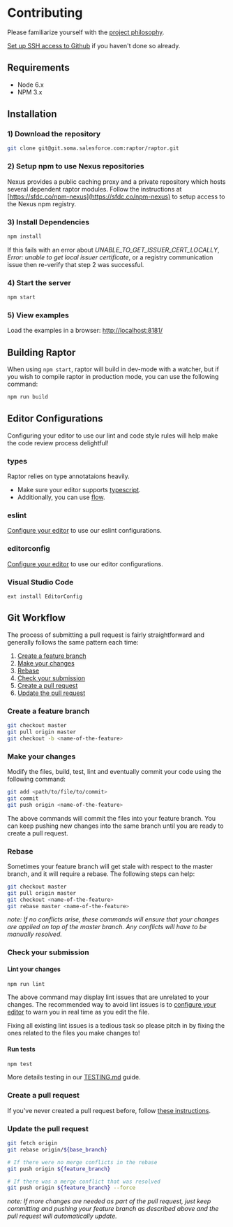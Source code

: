 # Contributing

Please familiarize yourself with the [project philosophy][project-philosophy].

[Set up SSH access to Github][setup-github-ssh] if you haven't done so already.

## Requirements

 * Node 6.x
 * NPM 3.x

## Installation

### 1) Download the repository

```bash
git clone git@git.soma.salesforce.com:raptor/raptor.git
```

### 2) Setup npm to use Nexus repositories

Nexus provides a public caching proxy and a private repository which hosts several dependent raptor modules. Follow the instructions at [https://sfdc.co/npm-nexus](https://sfdc.co/npm-nexus) to setup access to the Nexus npm registry.

### 3) Install Dependencies

```bash
npm install
```

If this fails with an error about *UNABLE_TO_GET_ISSUER_CERT_LOCALLY*, *Error: unable to get local issuer certificate*, or a registry communication issue then re-verify that step 2 was successful.

### 4) Start the server

```bash
npm start
```

### 5) View examples

Load the examples in a browser: [http://localhost:8181/](http://localhost:8181/)


## Building Raptor

When using `npm start`, raptor will build in dev-mode with a watcher, but if you wish to compile raptor in production mode, you can use the following command:

```bash
npm run build
```

## Editor Configurations

Configuring your editor to use our lint and code style rules will help make the
code review process delightful!

### types

Raptor relies on type annotataions heavily.

* Make sure your editor supports [typescript](https://www.typescriptlang.org/).
* Additionally, you can use [flow](https://flowtype.org/).

### eslint

[Configure your editor][eslint-integrations] to use our eslint configurations.

### editorconfig

[Configure your editor][editorconfig-plugins] to use our editor configurations.

### Visual Studio Code

```
ext install EditorConfig
```

## Git Workflow

The process of submitting a pull request is fairly straightforward and
generally follows the same pattern each time:

1. [Create a feature branch](#create-a-feature-branch)
1. [Make your changes](#make-your-changes)
1. [Rebase](#rebase)
1. [Check your submission](#check-your-submission)
1. [Create a pull request](#create-a-pull-request)
1. [Update the pull request](#update-the-pull-request)

### Create a feature branch

```bash
git checkout master
git pull origin master
git checkout -b <name-of-the-feature>
```

### Make your changes

Modify the files, build, test, lint and eventually commit your code using the following command:

```bash
git add <path/to/file/to/commit>
git commit
git push origin <name-of-the-feature>
```

The above commands will commit the files into your feature branch. You can keep
pushing new changes into the same branch until you are ready to create a pull
request.

### Rebase

Sometimes your feature branch will get stale with respect to the master branch,
and it will require a rebase. The following steps can help:

```bash
git checkout master
git pull origin master
git checkout <name-of-the-feature>
git rebase master <name-of-the-feature>
```

_note: If no conflicts arise, these commands will ensure that your changes are applied on top of the master branch. Any conflicts will have to be manually resolved._

### Check your submission

#### Lint your changes

```bash
npm run lint
```

The above command may display lint issues that are unrelated to your changes.
The recommended way to avoid lint issues is to [configure your
editor][eslint-integrations] to warn you in real time as you edit the file.

Fixing all existing lint issues is a tedious task so please pitch in by fixing
the ones related to the files you make changes to!

#### Run tests

```sh
npm test
```

More details testing in our [TESTING.md](https://git.soma.salesforce.com/raptor/raptor/tree/master/docs/TESTING.md) guide.

### Create a pull request

If you've never created a pull request before, follow [these
instructions][creating-a-pull-request].

### Update the pull request

```sh
git fetch origin
git rebase origin/${base_branch}

# If there were no merge conflicts in the rebase
git push origin ${feature_branch}

# If there was a merge conflict that was resolved
git push origin ${feature_branch} --force
```

_note: If more changes are needed as part of the pull request, just keep committing and pushing your feature branch as described above and the pull request will automatically update._



[setup-github-ssh]: https://help.github.com/articles/generating-a-new-ssh-key-and-adding-it-to-the-ssh-agent/
[creating-a-pull-request]: https://help.github.com/articles/creating-a-pull-request/
[eslint-integrations]: http://eslint.org/docs/user-guide/integrations
[editorconfig-plugins]: http://editorconfig.org/#download
[project-philosophy]: https://docs.google.com/document/d/1tTUv-rGEnNFYteR7kSh-bpYe-CF12X-PrQoasIRTDOI/edit#heading=h.q2bg3fxu2csu
